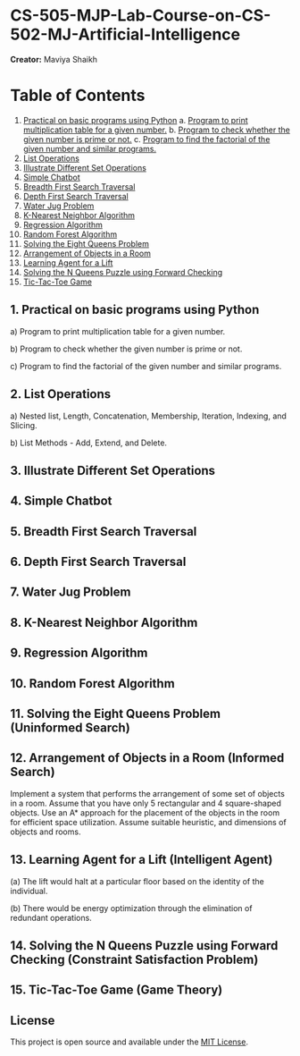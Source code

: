 # CS-505-MJP-Lab-Course-on-CS-502-MJ-Artificial-Intelligence

**Creator:** Maviya Shaikh

# Table of Contents
1. [Practical on basic programs using Python](#practical-on-basic-programs-using-python)
    a. [Program to print multiplication table for a given number.](Q01a.py)
    b. [Program to check whether the given number is prime or not.](Q01b.py)
    c. [Program to find the factorial of the given number and similar programs.](Q01c.py)
2. [List Operations](#list-operations)
3. [Illustrate Different Set Operations](#illustrate-different-set-operations)
4. [Simple Chatbot](#simple-chatbot)
5. [Breadth First Search Traversal](#breadth-first-search-traversal)
6. [Depth First Search Traversal](#depth-first-search-traversal)
7. [Water Jug Problem](#water-jug-problem)
8. [K-Nearest Neighbor Algorithm](#k-nearest-neighbor-algorithm)
9. [Regression Algorithm](#regression-algorithm)
10. [Random Forest Algorithm](#random-forest-algorithm)
11. [Solving the Eight Queens Problem](#solving-the-eight-queens-problem)
12. [Arrangement of Objects in a Room](#arrangement-of-objects-in-a-room)
13. [Learning Agent for a Lift](#learning-agent-for-a-lift)
14. [Solving the N Queens Puzzle using Forward Checking](#solving-the-n-queens-puzzle-using-forward-checking)
15. [Tic-Tac-Toe Game](#tic-tac-toe-game)

## 1. Practical on basic programs using Python

a) Program to print multiplication table for a given number.

b) Program to check whether the given number is prime or not.

c) Program to find the factorial of the given number and similar programs.

## 2. List Operations

a) Nested list, Length, Concatenation, Membership, Iteration, Indexing, and Slicing.

b) List Methods - Add, Extend, and Delete.

## 3. Illustrate Different Set Operations

## 4. Simple Chatbot

## 5. Breadth First Search Traversal

## 6. Depth First Search Traversal

## 7. Water Jug Problem

## 8. K-Nearest Neighbor Algorithm

## 9. Regression Algorithm

## 10. Random Forest Algorithm

## 11. Solving the Eight Queens Problem (Uninformed Search)

## 12. Arrangement of Objects in a Room (Informed Search)

Implement a system that performs the arrangement of some set of objects in a room. Assume that you have only 5 rectangular and 4 square-shaped objects. Use an A* approach for the placement of the objects in the room for efficient space utilization. Assume suitable heuristic, and dimensions of objects and rooms.

## 13. Learning Agent for a Lift (Intelligent Agent)

(a) The lift would halt at a particular floor based on the identity of the individual.

(b) There would be energy optimization through the elimination of redundant operations.

## 14. Solving the N Queens Puzzle using Forward Checking (Constraint Satisfaction Problem)

## 15. Tic-Tac-Toe Game (Game Theory)

## License

This project is open source and available under the [MIT License](LICENSE).
